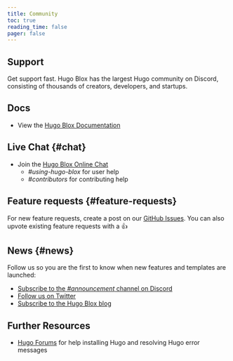 ```yaml
---
title: Community
toc: true
reading_time: false
pager: false
---
```


## Support

Get support fast. Hugo Blox has the largest Hugo community on Discord, consisting of thousands of creators, developers, and startups.

## Docs

- View the [Hugo Blox Documentation](https://docs.hugoblox.com/)

## Live Chat {#chat}

- Join the [Hugo Blox Online Chat](https://discord.gg/z8wNYzb)
  - _#using-hugo-blox_ for user help
  - _#contributors_ for contributing help

## Feature requests {#feature-requests}

For new feature requests, create a post on our [GitHub Issues](https://github.com/HugoBlox/hugo-blox-builder/issues). You can also upvote existing feature requests with a 👍

## News {#news}

Follow us so you are the first to know when new features and templates are launched:

- [Subscribe to the _#announcement_ channel on Discord](https://discord.gg/z8wNYzb)
- [Follow us on Twitter](https://x.com/BuildLore)
- [Subscribe to the Hugo Blox blog](https://hugoblox.com/blog/)

## Further Resources

- [Hugo Forums](https://discourse.gohugo.io/) for help installing Hugo and resolving Hugo error messages
